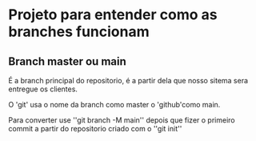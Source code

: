 # Projeto para entender como as branches funcionam 
 
## Branch master ou main
 
É a branch principal do repositorio, é a partir dela que nosso sitema sera entregue os clientes.
 
O 'git' usa o nome da branch como master o 'github'como main.
 
Para converter use ''git branch -M main'' depois que fizer o primeiro commit a partir do repositorio criado com o ''git init''